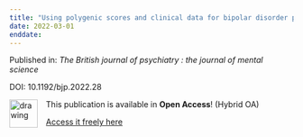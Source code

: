 ```yaml
---
title: "Using polygenic scores and clinical data for bipolar disorder patient stratification and lithium response prediction: machine learning approach."
date: 2022-03-01
enddate:
---
```


Published in: *The British journal of psychiatry : the journal of mental science*

DOI: 10.1192/bjp.2022.28

<img src="https://upload.wikimedia.org/wikipedia/commons/thumb/7/77/Open_Access_logo_PLoS_transparent.svg/800px-Open_Access_logo_PLoS_transparent.svg.png" alt="drawing" width="50" align="left"/> &nbsp;&nbsp;&nbsp;This publication is available in **Open Access**! (Hybrid OA)

&nbsp;&nbsp;&nbsp;[Access it freely here](https://www.cambridge.org/core/services/aop-cambridge-core/content/view/6AFF9E8BD7D3E7E086898EDB9522AAC1/S0007125022000289a.pdf/div-class-title-using-polygenic-scores-and-clinical-data-for-bipolar-disorder-patient-stratification-and-lithium-response-prediction-machine-learning-approach-div.pdf
)

